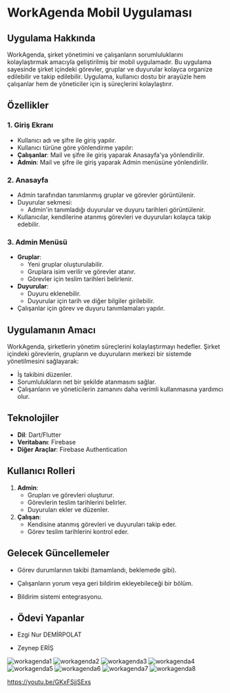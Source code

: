# WorkAgenda Mobil Uygulaması

## Uygulama Hakkında
WorkAgenda, şirket yönetimini ve çalışanların sorumluluklarını kolaylaştırmak amacıyla geliştirilmiş bir mobil uygulamadır. Bu uygulama sayesinde şirket içindeki görevler, gruplar ve duyurular kolayca organize edilebilir ve takip edilebilir. Uygulama, kullanıcı dostu bir arayüzle hem çalışanlar hem de yöneticiler için iş süreçlerini kolaylaştırır.

## Özellikler

### 1. Giriş Ekranı
- Kullanıcı adı ve şifre ile giriş yapılır.
- 	Kullanıcı türüne göre yönlendirme yapılır:
  - **Çalışanlar**: Mail ve şifre ile giriş yaparak Anasayfa'ya yönlendirilir.
  - **Admin**: Mail ve şifre ile giriş yaparak Admin menüsüne yönlendirilir.

### 2. Anasayfa
- Admin tarafından tanımlanmış gruplar ve görevler görüntülenir.
- Duyurular sekmesi:
  - Admin'in tanımladığı duyurular ve duyuru tarihleri görüntülenir.
- Kullanıcılar, kendilerine atanmış görevleri ve duyuruları kolayca takip edebilir.

### 3. Admin Menüsü
- **Gruplar**:
  - Yeni gruplar oluşturulabilir.
  - Gruplara isim verilir ve görevler atanır.
  - Görevler için teslim tarihleri belirlenir.
- **Duyurular**:
  - Duyuru eklenebilir.
  - Duyurular için tarih ve diğer bilgiler girilebilir.
- Çalışanlar için görev ve duyuru tanımlamaları yapılır.

## Uygulamanın Amacı
WorkAgenda, şirketlerin yönetim süreçlerini kolaylaştırmayı hedefler. Şirket içindeki görevlerin, grupların ve duyuruların merkezi bir sistemde yönetilmesini sağlayarak:
- İş takibini düzenler.
- Sorumlulukların net bir şekilde atanmasını sağlar.
- Çalışanların ve yöneticilerin zamanını daha verimli kullanmasına yardımcı olur.

## Teknolojiler
- **Dil**: Dart/Flutter
- **Veritabanı**: Firebase
- **Diğer Araçlar**: Firebase Authentication

## Kullanıcı Rolleri
1. **Admin**:
   - Grupları ve görevleri oluşturur.
   - Görevlerin teslim tarihlerini belirler.
   - Duyuruları ekler ve düzenler.
2. **Çalışan**:
   - Kendisine atanmış görevleri ve duyuruları takip eder.
   - Görev teslim tarihlerini kontrol eder.


## Gelecek Güncellemeler
- Görev durumlarının takibi (tamamlandı, beklemede gibi).
- Çalışanların yorum veya geri bildirim ekleyebileceği bir bölüm.
- Bildirim sistemi entegrasyonu.

- ## Ödevi Yapanlar
- Ezgi Nur DEMİRPOLAT
- Zeynep ERİŞ

  
![workagenda1](https://github.com/user-attachments/assets/e6256e30-b022-42ab-b21e-6f7604ee948b)
![workagenda2](https://github.com/user-attachments/assets/ae8d044e-4f9d-4314-98a5-129faf460091)
![workagenda3](https://github.com/user-attachments/assets/c48d3ee4-f385-4615-82f3-3bd9d8d330e9)
![workagenda4](https://github.com/user-attachments/assets/2b35fdf8-24d2-4897-9252-56a9db26cdda)
![workagenda5](https://github.com/user-attachments/assets/b0e37260-aad1-4c02-b581-088fcb7554fe)
![workagenda6](https://github.com/user-attachments/assets/80e551ad-a09f-49ba-ac2e-ea0465379144)
![workagenda7](https://github.com/user-attachments/assets/6f01d5f0-86df-4827-8853-48ed528e060d)
![workagenda8](https://github.com/user-attachments/assets/97c74f0e-3c4e-4b29-909d-207d146bbd91)

https://youtu.be/GKxFSjjSExs



